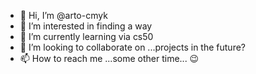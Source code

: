 - 👋 Hi, I’m @arto-cmyk
- 👀 I’m interested in finding a way
- 🌱 I’m currently learning via cs50
- 💞️ I’m looking to collaborate on ...projects in the future?
- 📫 How to reach me ...some other time... 😉

<!---
arto-cmyk/arto-cmyk is a ✨ special ✨ repository because its `README.md` (this file) appears on your GitHub profile.
You can click the Preview link to take a look at your changes.
--->
